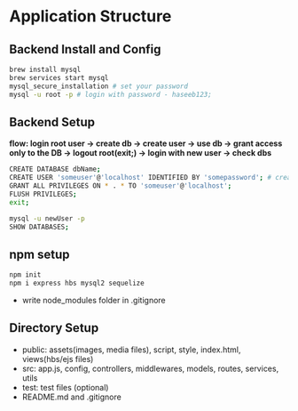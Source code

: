 # Application Structure

## Backend Install and Config
```bash
brew install mysql
brew services start mysql
mysql_secure_installation # set your password
mysql -u root -p # login with password - haseeb123;
```

## Backend Setup
**flow: login root user -> create db -> create user -> use db -> grant access only to the DB -> logout root(exit;) -> login with new user -> check dbs**
```bash
CREATE DATABASE dbName;
CREATE USER 'someuser'@'localhost' IDENTIFIED BY 'somepassword'; # create user - haseeb(user), host(localhost) and haseeb123(password)
GRANT ALL PRIVILEGES ON * . * TO 'someuser'@'localhost';
FLUSH PRIVILEGES;
exit;

mysql -u newUser -p
SHOW DATABASES;
```

## npm setup
```bash
npm init
npm i express hbs mysql2 sequelize
```
- write node_modules folder in .gitignore

## Directory Setup
- public: assets(images, media files), script, style, index.html, views(hbs/ejs files)
- src: app.js, config, controllers, middlewares, models, routes, services, utils
- test: test files (optional)
- README.md and .gitignore